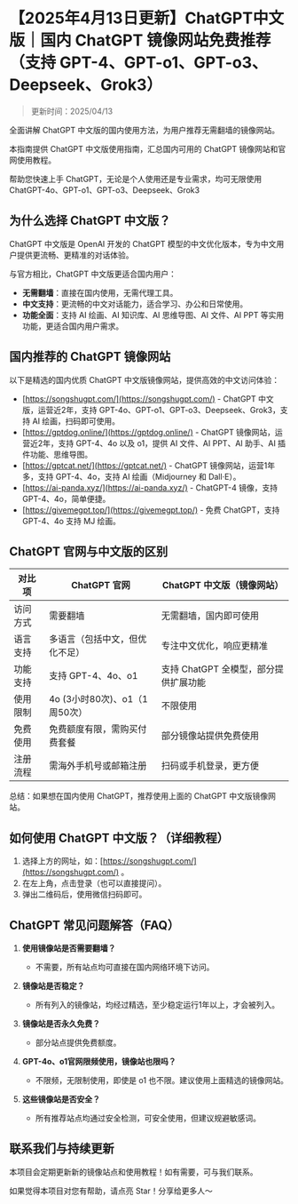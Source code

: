 # 【2025年4月13日更新】ChatGPT中文版｜国内 ChatGPT 镜像网站免费推荐（支持 GPT-4、GPT-o1、GPT-o3、Deepseek、Grok3）

> 更新时间：2025/04/13

全面讲解 ChatGPT 中文版的国内使用方法，为用户推荐无需翻墙的镜像网站。

本指南提供 ChatGPT 中文版使用指南，汇总国内可用的 ChatGPT 镜像网站和官网使用教程。

帮助您快速上手 ChatGPT，无论是个人使用还是专业需求，均可无限使用 ChatGPT-4o、GPT-o1、GPT-o3、Deepseek、Grok3

## 为什么选择 ChatGPT 中文版？

ChatGPT 中文版是 OpenAI 开发的 ChatGPT 模型的中文优化版本，专为中文用户提供更流畅、更精准的对话体验。

与官方相比，ChatGPT 中文版更适合国内用户：

- **无需翻墙**：直接在国内使用，无需代理工具。
- **中文支持**：更流畅的中文对话能力，适合学习、办公和日常使用。
- **功能全面**：支持 AI 绘画、AI 知识库、AI 思维导图、AI 文件、AI PPT 等实用功能，更适合国内用户需求。

## 国内推荐的 ChatGPT 镜像网站

以下是精选的国内优质 ChatGPT 中文版镜像网站，提供高效的中文访问体验：

- [https://songshugpt.com/](https://songshugpt.com/) - ChatGPT 中文版，运营近2年，支持 GPT-4o、GPT-o1、GPT-o3、Deepseek、Grok3，支持 AI 绘画，扫码即可使用。
- [https://gptdog.online/](https://gptdog.online/) - ChatGPT 镜像网站，运营近2年，支持 GPT-4、4o 以及 o1，提供 AI 文件、AI PPT、AI 助手、AI 插件功能、思维导图。
- [https://gptcat.net/](https://gptcat.net/) - ChatGPT 镜像网站，运营1年多，支持 GPT-4、4o，支持 AI 绘画（Midjourney 和 Dall·E）。
- [https://ai-panda.xyz/](https://ai-panda.xyz/) - ChatGPT-4 镜像，支持 GPT-4、4o，简单便捷。
- [https://givemegpt.top/](https://givemegpt.top/) - 免费 ChatGPT，支持 GPT-4、4o 支持 MJ 绘画。

## ChatGPT 官网与中文版的区别

| 对比项 | ChatGPT 官网 | ChatGPT 中文版（镜像网站） |
|--------|--------------|---------------------------|
| 访问方式 | 需要翻墙 | 无需翻墙，国内即可使用 |
| 语言支持 | 多语言（包括中文，但优化不足） | 专注中文优化，响应更精准 |
| 功能支持 | 支持 GPT-4、4o、o1 | 支持 ChatGPT 全模型，部分提供扩展功能 |
| 使用限制 | 4o (3小时80次)、o1（1周50次） | 不限使用 |
| 免费使用 | 免费额度有限，需购买付费套餐 | 部分镜像站提供免费使用 |
| 注册流程 | 需海外手机号或邮箱注册 | 扫码或手机登录，更方便 |

总结：如果想在国内使用 ChatGPT，推荐使用上面的 ChatGPT 中文版镜像网站。

## 如何使用 ChatGPT 中文版？（详细教程）

1. 选择上方的网址，如：[https://songshugpt.com/](https://songshugpt.com/) 。
2. 在左上角，点击登录（也可以直接提问）。
3. 弹出二维码后，使用微信扫码即可。

## ChatGPT 常见问题解答（FAQ）

1. **使用镜像站是否需要翻墙？**
   - 不需要，所有站点均可直接在国内网络环境下访问。

2. **镜像站是否稳定？**
   - 所有列入的镜像站，均经过精选，至少稳定运行1年以上，才会被列入。

3. **镜像站是否永久免费？**
   - 部分站点提供免费额度。

4. **GPT-4o、o1官网限频使用，镜像站也限吗？**
   - 不限频，无限制使用，即使是 o1 也不限。建议使用上面精选的镜像网站。

5. **这些镜像站是否安全？**
   - 所有推荐站点均通过安全检测，可安全使用，但建议规避敏感词。

## 联系我们与持续更新

本项目会定期更新新的镜像站点和使用教程！如有需要，可与我们联系。

如果觉得本项目对您有帮助，请点亮 Star！分享给更多人～
